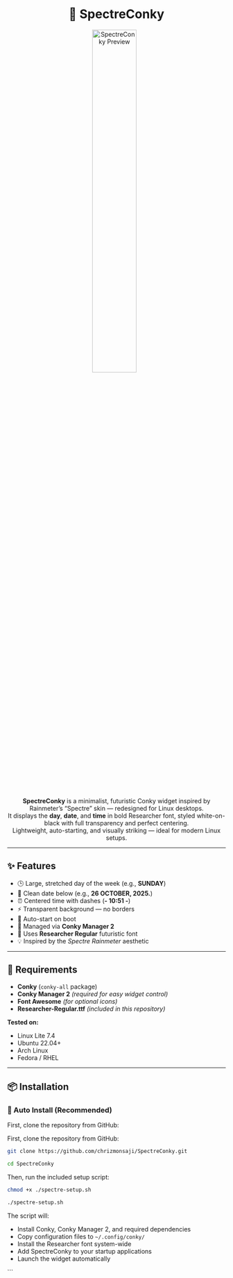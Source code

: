 <h1 align="center">🌌 SpectreConky</h1>

<p align="center">
  <img src="https://i.ibb.co/WpjR6Lp6/Screenshot-2025-10-26-15-45-02.png" alt="SpectreConky Preview" width="45%" style="margin-right: 10px; border-radius: 8px;">
</p>

<p align="center">
  <strong>SpectreConky</strong> is a minimalist, futuristic Conky widget inspired by Rainmeter’s “Spectre” skin — redesigned for Linux desktops.<br>
  It displays the <strong>day</strong>, <strong>date</strong>, and <strong>time</strong> in bold Researcher font, styled white-on-black with full transparency and perfect centering.<br>
  Lightweight, auto-starting, and visually striking — ideal for modern Linux setups.
</p>

<hr>

<h2>✨ Features</h2>

<ul>
  <li>🕒 Large, stretched day of the week (e.g., <strong>SUNDAY</strong>)</li>
  <li>📅 Clean date below (e.g., <strong>26 OCTOBER, 2025.</strong>)</li>
  <li>⏰ Centered time with dashes (<strong>- 10:51 -</strong>)</li>
  <li>⚡ Transparent background — no borders</li>
  <li>💾 Auto-start on boot</li>
  <li>🧠 Managed via <strong>Conky Manager 2</strong></li>
  <li>🧩 Uses <strong>Researcher Regular</strong> futuristic font</li>
  <li>💡 Inspired by the <em>Spectre Rainmeter</em> aesthetic</li>
</ul>

<hr>

<h2>🧰 Requirements</h2>

<ul>
  <li><strong>Conky</strong> (<code>conky-all</code> package)</li>
  <li><strong>Conky Manager 2</strong> <em>(required for easy widget control)</em></li>
  <li><strong>Font Awesome</strong> <em>(for optional icons)</em></li>
  <li><strong>Researcher-Regular.ttf</strong> <em>(included in this repository)</em></li>
</ul>

<p><strong>Tested on:</strong></p>
<ul>
  <li>Linux Lite 7.4</li>
  <li>Ubuntu 22.04+</li>
  <li>Arch Linux</li>
  <li>Fedora / RHEL</li>
</ul>

<hr>

<h2>📦 Installation</h2>

<h3>🔧 Auto Install (Recommended)</h3>

<p>First, clone the repository from GitHub:</p>
<p>First, clone the repository from GitHub:</p>

```bash
git clone https://github.com/chrizmonsaji/SpectreConky.git
```

```bash
cd SpectreConky
```

<p>Then, run the included setup script:</p>

```bash
chmod +x ./spectre-setup.sh
```

```bash
./spectre-setup.sh
```

<p>The script will:</p>

<ul>
  <li>Install Conky, Conky Manager 2, and required dependencies</li>
  <li>Copy configuration files to <code>~/.config/conky/</code></li>
  <li>Install the Researcher font system-wide</li>
  <li>Add SpectreConky to your startup applications</li>
  <li>Launch the widget automatically</li>
</ul>
```
